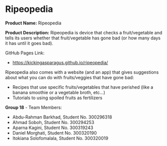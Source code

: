# Ripeopedia

**Product Name:** Ripeopedia

**Product Description:** Ripeopedia is device that checks a fruit/vegetable and tells its users whether that fruit/vegetable has gone bad (or how many days it has until it goes bad). 

GitHub Pages Link:
- https://kickingasparagus.github.io/ripeopedia/

Ripeopedia also comes with a website (and an app) that gives suggestions about what you can do with fruits/veggies that have gone bad:
- Recipes that use specific fruits/vegetables that have perished (like a banana smoothie or a vegetable broth, etc...)
- Tutorials to using spoiled fruits as fertilizers

**Group 18** - Team Members:
- Abdu-Rahman Barkhad, Student No. 300296318
- Ahmad Soboh, Student No. 300294253
- Aparna Kagini, Student No. 300319243
- Daniel Morghati, Student No. 300320190
- Itokiana Solofomalala, Student No. 300320019



